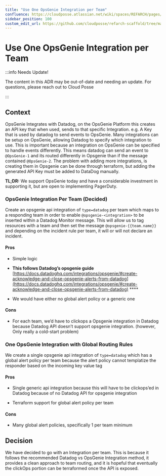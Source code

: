 ```yaml
---
title: "Use One OpsGenie Integration per Team"
confluence: https://cloudposse.atlassian.net/wiki/spaces/REFARCH/pages/1233453061/Use+One+OpsGenie+Integration+per+Team
sidebar_position: 100
custom_edit_url: https://github.com/cloudposse/refarch-scaffold/tree/main/docs/docs/reference/adrs/use-one-opsgenie-integration-per-team.md
---
```


# Use One OpsGenie Integration per Team

:::info Needs Update!

The content in this ADR may be out-of-date and needing an update. For questions, please reach out to Cloud Posse

:::

## Context
OpsGenie Integrates with Datadog, on the OpsGenie Platform this creates an API key that when used, sends to that specific Integration. e.g. A Key that is used by datadog to send events to OpsGenie. Many integrations can be setup on OpsGenie, allowing Datadog to specify which integration to use. This is important because an integration on OpsGenie can be specified to handle events differently. This means datadog can send an event to `@OpsGenie-1` and its routed differently in Opsgenie than if the message contained `@OpsGenie-2`. The problem with adding more integrations, is creating them in Opsgenie can be done through terraform, but adding the generated API Key must be added to DataDog manually.

**TL;DR:** We support OpsGenie today and have a considerable investment in supporting it, but are open to implementing PagerDuty.

### OpsGenie Integration Per Team (Decided)

Create an opsgenie api integration of `type=datadog` per team which maps to a responding team in order to enable `@opsgenie-<integration>` to be inserted within a Datadog Monitor message. This will allow us to tag resources with a team and then set the message `@opsgenie-{{team.name}}` and depending on the incident rule per team, it will or will not declare an incident.

#### Pros

- Simple logic

- **This follows Datadog’s opsgenie guide** [https://docs.datadoghq.com/integrations/opsgenie/#create-acknowledge-and-close-opsgenie-alerts-from-datadog](https://docs.datadoghq.com/integrations/opsgenie/#create-acknowledge-and-close-opsgenie-alerts-from-datadog) ****

- We would have either no global alert policy or a generic one

#### Cons

- For each team, we’d have to clickops a Opsgenie integration in Datadog because Datadog API doesn’t support opsgenie integration.
(however, Only really a cold-start problem)

### One OpsGenie Integration with Global Routing Rules

We create a single opsgenie api integration of `type=datadog` which has a global alert policy per team because the alert policy cannot templatize the responder based on the incoming key value tag

#### Pros

- Single generic api integration because this will have to be clickops’ed in Datadog because of no Datadog API for opsgenie integration

- Terraform support for global alert policy per team

#### Cons

- Many global alert policies, specifically 1 per team minimum

## Decision

We have decided to go with an Integration per team. This is because it follows the recommended Datadog vs OpsGenie Integration method, it provides a clean approach to team routing, and it is hopeful that eventually the clickOps portion can be terraformed once the API is exposed.


